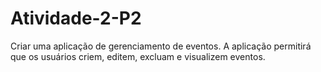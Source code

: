 # Atividade-2-P2
Criar uma aplicação de gerenciamento de eventos. A aplicação permitirá que os usuários criem, editem, excluam e visualizem eventos.
